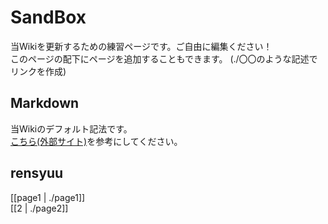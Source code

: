# SandBox
当Wikiを更新するための練習ページです。ご自由に編集ください！  
このページの配下にページを追加することもできます。 (./〇〇のような記述でリンクを作成)  

## Markdown
当Wikiのデフォルト記法です。  
[こちら(外部サイト)](https://www.markdown.jp/what-is-markdown/)を参考にしてください。  

## rensyuu

[[page1 | ./page1]]  
[[2 | ./page2]]  